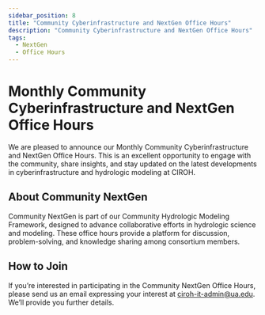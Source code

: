 ```yaml
---
sidebar_position: 8
title: "Community Cyberinfrastructure and NextGen Office Hours"
description: "Community Cyberinfrastructure and NextGen Office Hours"
tags:
  - NextGen
  - Office Hours
---
```


# Monthly Community Cyberinfrastructure and NextGen Office Hours

We are pleased to announce our Monthly Community Cyberinfrastructure and NextGen Office Hours. This is an excellent opportunity to engage with the community, share insights, and stay updated on the latest developments in cyberinfrastructure and hydrologic modeling at CIROH.

## About Community NextGen
Community NextGen is part of our Community Hydrologic Modeling Framework, designed to advance collaborative efforts in hydrologic science and modeling. These office hours provide a platform for discussion, problem-solving, and knowledge sharing among consortium members.

## How to Join
If you’re interested in participating in the Community NextGen Office Hours, please send us an email expressing your interest at ciroh-it-admin@ua.edu. We’ll provide you further details.
